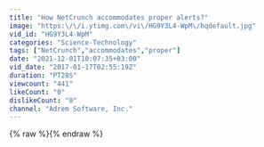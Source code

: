 ```yaml
---
title: "How NetCrunch accommodates proper alerts?"
image: "https:\/\/i.ytimg.com\/vi\/HG9Y3L4-WpM\/hqdefault.jpg"
vid_id: "HG9Y3L4-WpM"
categories: "Science-Technology"
tags: ["NetCrunch","accommodates","proper"]
date: "2021-12-01T10:07:35+03:00"
vid_date: "2017-01-17T02:55:19Z"
duration: "PT28S"
viewcount: "441"
likeCount: "0"
dislikeCount: "0"
channel: "Adrem Software, Inc."
---
```

{% raw %}{% endraw %}
